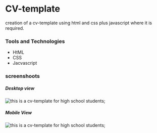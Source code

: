 # CV-template
creation of a cv-template using html and css plus javascript where it is required.


### Tools and Technologies

- HtML
- CSS
- Jacvascript

### screenshoots

##### Desktop view

![this is a cv-template for high school students]();

##### Mobile View

![this is a cv-template for high school students](C:\Users\richm\OneDrive\Pictures\mobile.png);
